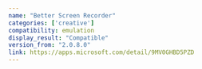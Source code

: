 ```yaml
---
name: "Better Screen Recorder"
categories: ['creative']
compatibility: emulation
display_result: "Compatible"
version_from: "2.0.8.0"
link: https://apps.microsoft.com/detail/9MV0GHBD5PZD
---
```

